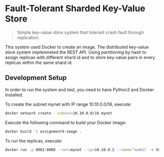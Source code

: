 # Fault-Tolerant Sharded Key-Value Store
> Simple key-value store system that tolerant crash fault through replication.

This system used Docker to create an image. The distributed key-value store system implemneted the REST API.
Using partitioning by hash to assign replicas with different shard id and to store key-value pairs in every replicas within the same shard id.

## Development Setup

In order to run the system and test, you need to have Python3 and Docker installed.

To create the subnet mynet with IP range 10.10.0.0/16, execute:
```sh
docker network create --subnet=10.10.0.0/16 mynet
```

Execute the following command to build your Docker image:
```sh
docker build -t assignment4-image .
```

To run the replicas, execute:
```sh
docker run -p 8082:8080 --net=mynet --ip=10.10.0.2 --name="node1" -e SOCKET_ADDRESS="10.10.0.2:8080" -e VIEW="10.10.0.2:8080 10.10.0.3:8080,10.10.0.4:8080,10.10.0.5:8080,10.10.0.6:8080,10.10.0.7:8080" -e SHARD_COUNT="2" assignment4-image
```